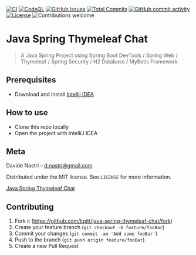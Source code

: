[![CI](https://github.com/ltpitt/java-spring-thymeleaf-chat/workflows/CI/badge.svg)](https://github.com/ltpitt/java-spring-thymeleaf-chat/actions)
[![CodeQL](https://github.com/ltpitt/java-spring-thymeleaf-chat/workflows/CodeQL/badge.svg)](https://github.com/ltpitt/java-spring-thymeleaf-chat/actions?query=workflow%3ACodeQL)
[![GitHub Issues](https://img.shields.io/github/issues-raw/ltpitt/java-spring-thymeleaf-chat)](https://github.com/ltpitt/java-spring-thymeleaf-chat/issues)
[![Total Commits](https://img.shields.io/github/last-commit/ltpitt/java-spring-thymeleaf-chat)](https://github.com/ltpitt/java-spring-thymeleaf-chat/commits)
[![GitHub commit activity](https://img.shields.io/github/commit-activity/4w/ltpitt/java-spring-thymeleaf-chat?foo=bar)](https://github.com/ltpitt/java-spring-thymeleaf-chat/commits)
[![License](https://img.shields.io/badge/license-MIT-blue.svg)](https://github.com/ltpitt/java-spring-thymeleaf-chat/blob/master/LICENSE)
![Contributions welcome](https://img.shields.io/badge/contributions-welcome-orange.svg)

# Java Spring Thymeleaf Chat
> A Java Spring Project using Spring Boot DevTools / Spring Web / Thymeleaf / Spring Security / H2 Database / MyBatis Framework

## Prerequisites

- Download and install [Intellij IDEA](https://www.jetbrains.com/idea/download)

## How to use

- Clone this repo locally
- Open the project with IntelliJ IDEA

## Meta

Davide Nastri – d.nastri@gmail.com

Distributed under the MIT license. See ``LICENSE`` for more information.

[Java Spring Thymeleaf Chat](https://github.com/ltpitt/java-spring-thymeleaf-chat)

## Contributing

1. Fork it (<https://github.com/ltpitt/java-spring-thymeleaf-chat/fork>)
2. Create your feature branch (`git checkout -b feature/fooBar`)
3. Commit your changes (`git commit -am 'Add some fooBar'`)
4. Push to the branch (`git push origin feature/fooBar`)
5. Create a new Pull Request
